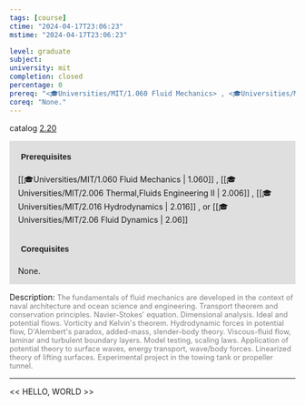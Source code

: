 ```yaml
---
tags: [course]
ctime: "2024-04-17T23:06:23"
mstime: "2024-04-17T23:06:23"

level: graduate
subject: 
university: mit
completion: closed
percentage: 0
prereq: "<🎓Universities/MIT/1.060 Fluid Mechanics> , <🎓Universities/MIT/2.006 Thermal,Fluids Engineering II> , <🎓Universities/MIT/2.016 Hydrodynamics> , or <🎓Universities/MIT/2.06 Fluid Dynamics>"
coreq: "None."
---
```


catalog [2.20](http://student.mit.edu/catalog/m2b.html#2.20)

<span style="display: block; padding: 15px; background-color: rgb(100, 100, 100, 0.2);"><font id="m_prereq1874_0" style="display: block; font-family: Arial, sans-serif; font-weight: bold; padding: 5px">Prerequisites</font><br><span id="prereq1874_0">[[🎓Universities/MIT/1.060 Fluid Mechanics | 1.060]] , [[🎓Universities/MIT/2.006 Thermal,Fluids Engineering II | 2.006]] , [[🎓Universities/MIT/2.016 Hydrodynamics | 2.016]] , or [[🎓Universities/MIT/2.06 Fluid Dynamics | 2.06]]</span></span>
<span style="display: block; padding: 15px; background-color: rgb(100, 100, 100, 0.2);"><font id="m_coreq1874_0" style="display: block; font-family: Arial, sans-serif; font-weight: bold; padding: 5px">Corequisites</font><br><span id="coreq1874_0">None.</span></span>

<font style="">Description:</font>
<font style="color: grey; font-size: 0.8rem;">The fundamentals of fluid mechanics are developed in the context of naval architecture and ocean science and engineering. Transport theorem and conservation principles. Navier-Stokes' equation. Dimensional analysis. Ideal and potential flows. Vorticity and Kelvin's theorem. Hydrodynamic forces in potential flow, D'Alembert's paradox, added-mass, slender-body theory. Viscous-fluid flow, laminar and turbulent boundary layers. Model testing, scaling laws. Application of potential theory to surface waves, energy transport, wave/body forces. Linearized theory of lifting surfaces. Experimental project in the towing tank or propeller tunnel.</font>



---

<< HELLO, WORLD >>
